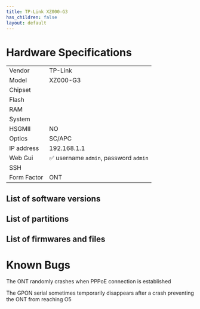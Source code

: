```yaml
---
title: TP-Link XZ000-G3
has_children: false
layout: default
---
```


# Hardware Specifications

|             |                                       |
| ----------- | ------------------------------------- |
| Vendor      | TP-Link                               |
| Model       | XZ000-G3                              |
| Chipset     |                                       |
| Flash       |                                       |
| RAM         |                                       |
| System      |                                       |
| HSGMII      | NO                                    |
| Optics      | SC/APC                                |
| IP address  | 192.168.1.1                           |
| Web Gui     | ✅ username `admin`, password `admin`  |
| SSH         |                                       |
| Form Factor | ONT                                   |


## List of software versions
## List of partitions
## List of firmwares and files

# Known Bugs

The ONT randomly crashes when PPPoE connection is established

The GPON serial sometimes temporarily disappears after a crash preventing the ONT from reaching O5

